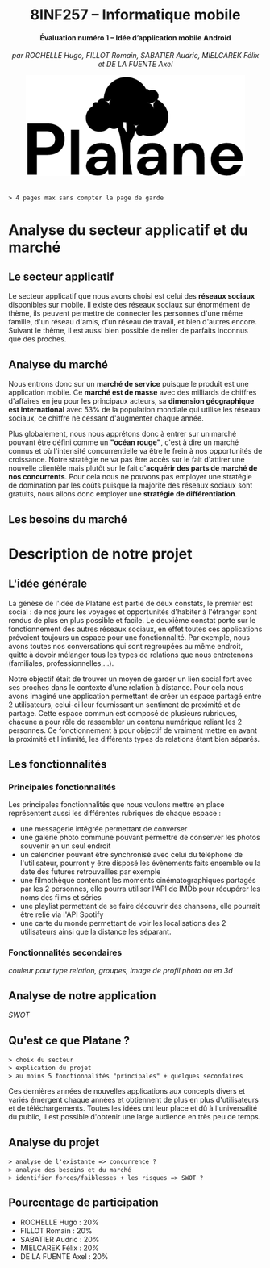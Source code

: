 <div align="center">

# 8INF257 – Informatique mobile

#### Évaluation numéro 1 – Idée d’application mobile Android

_par ROCHELLE Hugo, FILLOT Romain, SABATIER Audric, MIELCAREK Félix et DE LA FUENTE Axel_

<img src="../images/logo-title-black.png" alt="Logo" height="200">
</div>

<br>

```
> 4 pages max sans compter la page de garde
```




# Analyse du secteur applicatif et du marché

## Le secteur applicatif

Le secteur applicatif que nous avons choisi est celui des **réseaux sociaux** disponibles sur mobile. Il existe des réseaux sociaux sur énormément de thème, ils peuvent permettre de connecter les personnes d'une même famille, d'un réseau d'amis, d'un réseau de travail, et bien d'autres encore. Suivant le thème, il est aussi bien possible de relier de parfaits inconnus que des proches.

## Analyse du marché

Nous entrons donc sur un **marché de service** puisque le produit est une application mobile. Ce **marché est de masse** avec des milliards de chiffres d'affaires en jeu pour les principaux acteurs, sa **dimension géographique est international** avec 53% de la population mondiale qui utilise les réseaux sociaux, ce chiffre ne cessant d'augmenter chaque année.

Plus globalement, nous nous apprétons donc à entrer sur un marché pouvant être défini comme un **"océan rouge"**, c'est à dire un marché connus et où l'intensité concurrentielle va être le frein à nos opportunités de croissance. 
Notre stratégie ne va pas être accès sur le fait d'attirer une nouvelle clientèle mais plutôt sur le fait d'**acquérir des parts de marché de nos concurrents**. 
Pour cela nous ne pouvons pas employer une stratégie de domination par les coûts puisque la majorité des réseaux sociaux sont gratuits, nous allons donc employer une **stratégie de différentiation**.

## Les besoins du marché


# Description de notre projet

## L'idée générale

La génèse de l'idée de Platane est partie de deux constats, le premier est social : de nos jours les voyages et opportunités d'habiter à l'étranger sont rendus de plus en plus possible et facile.
Le deuxième constat porte sur le fonctionnement des autres réseaux sociaux, en effet toutes ces applications prévoient toujours un espace pour une fonctionnalité. Par exemple, nous avons toutes nos conversations qui sont regroupées au même endroit, quitte à devoir mélanger tous les types de relations que nous entretenons (familiales, professionnelles,...).

Notre objectif était de trouver un moyen de garder un lien social fort avec ses proches dans le contexte d'une relation à distance. Pour cela nous avons imaginé une application permettant de créer un espace partagé entre 2 utilisateurs, celui-ci leur fournissant un sentiment de proximité et de partage.
Cette espace commun est composé de plusieurs rubriques, chacune a pour rôle de rassembler un contenu numérique reliant les 2 personnes. Ce fonctionnement à pour objectif de vraiment mettre en avant la proximité et l'intimité, les différents types de relations étant bien séparés.

## Les fonctionnalités

### Principales fonctionnalités

Les principales fonctionnalités que nous voulons mettre en place représentent aussi les différentes rubriques de chaque espace :
* une messagerie intégrée permettant de converser
* une galerie photo commune pouvant permettre de conserver les photos souvenir en un seul endroit
* un calendrier pouvant être synchronisé avec celui du téléphone de l'utilisateur, pourront y être disposé les évènements faits ensemble ou la date des futures retrouvailles par exemple
* une filmothèque contenant les moments cinématographiques partagés par les 2 personnes, elle pourra utiliser l'API de IMDb pour récupérer les noms des films et séries
* une playlist permettant de se faire découvrir des chansons, elle pourrait être relié via l'API Spotify
* une carte du monde permettant de voir les localisations des 2 utilisateurs ainsi que la distance les séparant.

### Fonctionnalités secondaires

*couleur pour type relation, groupes, image de profil photo ou en 3d*

## Analyse de notre application

*SWOT*





## Qu'est ce que Platane ?

```
> choix du secteur
> explication du projet
> au moins 5 fonctionnalités "principales" + quelques secondaires
```

Ces dernières années de nouvelles applications aux concepts divers et variés émergent chaque années et obtiennent de plus en plus d'utilisateurs et de téléchargements. Toutes les idées ont leur place et dû à l'universalité du public, il est possible d'obtenir une large audience en très peu de temps.



## Analyse du projet 

```
> analyse de l'existante => concurrence ?
> analyse des besoins et du marché
> identifier forces/faiblesses + les risques => SWOT ?
```

## Pourcentage de participation

- ROCHELLE Hugo : 20%
- FILLOT Romain : 20%
- SABATIER Audric : 20%
- MIELCAREK Félix : 20%
- DE LA FUENTE Axel : 20%
